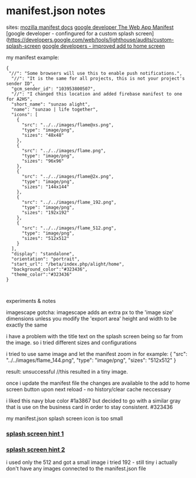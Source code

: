 # manifest.json notes
sites:
[mozilla manifest docs](https://developer.mozilla.org/en-US/docs/Web/Manifest)
[google developer The Web App Manifest](https://developers.google.com/web/fundamentals/web-app-manifest/)
[google developer - confingured for a custom splash screen](https://developers.google.com/web/tools/lighthouse/audits/custom-splash-screen
[google developers - improved add to home screen](https://developers.google.com/web/updates/2017/02/improved-add-to-home-screen)
[]()


my manifest example:

```
{
 "//": "Some browsers will use this to enable push notifications.",
  "//": "It is the same for all projects, this is not your project's sender ID",
  "gcm_sender_id": "103953800507",
  "//": "I changed this location and added firebase manifest to one for A2HS",
  "short_name": "sunzao alight",
  "name": "sunzao | life together",
  "icons": [
    {
      "src": "../../images/flame@xs.png",
      "type": "image/png",
      "sizes": "48x48"
    },
    {
      "src": "../../images/flame.png",
      "type": "image/png",
      "sizes": "96x96"
    },
    {
      "src": "../../images/flame@2x.png",
      "type": "image/png",
      "sizes": "144x144"
    },
    {
      "src": "../../images/flame_192.png",
      "type": "image/png",
      "sizes": "192x192"
    },
    {
      "src": "../../images/flame_512.png",
      "type": "image/png",
      "sizes": "512x512"
    }
  ],
  "display": "standalone",
  "orientation": "portrait",
  "start_url": "/beta/index.php/alight/home",
  "background_color":"#323436",
  "theme_color":"#323436"
}



```

experiments & notes

imagescape gotcha:
imagescape adds an extra px to the 'image size' dimensions unless you modify the 'export area' height and width to be exactly the same

i have a problem with the title text on the splash screen being so far from
the image. so i tried different sizes and configurations

i tried to use same image and let the manifest zoom in
 for example:
    {
      "src": "../../images/flame_144.png",
      "type": "image/png",
      "sizes": "512x512"
    }

result: unsuccessful //this resulted in a tiny image.

once i update the manifest file the changes are available to the add to home screen button upon next reload - no history/clear cache neccessary

i liked this navy blue color #1a3867 but decided to go with a similar gray that is use on the business card in order to stay consistent. #323436

my manifest.json splash screen icon is too small
### [splash screen hint 1](https://stackoverflow.com/questions/48596064/bad-icon-displayed-on-pwa-android-chrome-splashscreen)
### [splash screen hint 2](https://github.com/GoogleChrome/lighthouse/issues/291)


i used only the 512 and got a small image
i tried 192 - still tiny
i actually don't have any images connected to the manifest.json file
